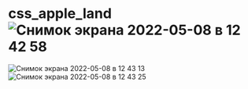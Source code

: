 # css_apple_land![Снимок экрана 2022-05-08 в 12 42 58](https://user-images.githubusercontent.com/82959081/167290632-09ae6279-3505-499a-a41c-3606ee87192a.png)
![Снимок экрана 2022-05-08 в 12 43 13](https://user-images.githubusercontent.com/82959081/167290637-11a0898d-9dbe-48bd-9db0-b303c2f38173.png)
![Снимок экрана 2022-05-08 в 12 43 25](https://user-images.githubusercontent.com/82959081/167290639-01ae80df-3fce-4523-b12f-fb0a9ad0f388.png)
